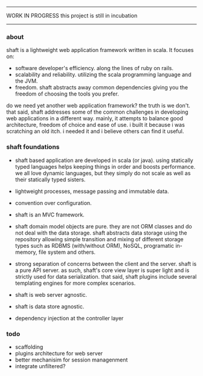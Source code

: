 ****************************************************
WORK IN PROGRESS
this project is still in incubation
****************************************************

### about

shaft is a lightweight web application framework written in scala. It focuses on:
* software developer's efficiency. along the lines of ruby on rails.
* scalability and reliability. utilizing the scala programming language and the JVM.
* freedom. shaft abstracts away common dependencies giving you the freedom of choosing the tools you prefer.

do we need yet another web application framework? the truth is we don't. that said, shaft addresses some of the common challenges in 
developing web applications in a different way. mainly, it attempts to balance good architecture, freedom of choice and ease of use. 
i built it because i was scratching an old itch. i needed it and i believe others can find it useful.

### shaft foundations

* shaft based application are developed in scala (or java). using statically typed languages helps keeping things in order and boosts performance. 
we all love dynamic languages, but they simply do not scale as well as their statically typed sisters.

* lightweight processes, message passing and immutable data.

* convention over configuration.

* shaft is an MVC framework.

* shaft domain model objects are pure. they are not ORM classes and do not deal with the data storage. shaft abstracts data storage using the  repository allowing simple transition and mixing of different storage types such as RDBMS (with/without ORM), NoSQL, programatic in-memory, 
file system and others.
  
* strong separation of concerns between the client and the server. shaft is a pure API server. as such, shaft's core view layer is super light and is strictly used for data serialization. that said, shaft plugins include several templating engines for more complex scenarios.
  
* shaft is web server agnostic. 

* shaft is data store agnostic.

* dependency injection at the controller layer

### todo

* scaffolding
* plugins architecture for web server
* better mechanisim for session managenment
* integrate unfiltered?